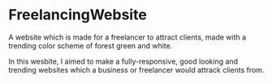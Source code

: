# FreelancingWebsite
A website which is made for a freelancer to attract clients, made with a trending color scheme of forest green and white.

In this wesbite, I aimed to make a fully-responsive, good looking and trending websites which a business or freelancer 
would attrack clients from. 
